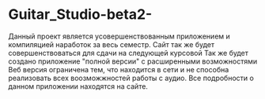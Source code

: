 # Guitar_Studio-beta2-
Данный проект является усовершенствованным приложением и компиляцией наработок за весь семестр.
Сайт так же будет совершенствоваться для сдачи на следующей курсовой
Так же будет создано приложение "полной версии" с расширенными возможностями
Веб версия ограничена тем, что находится в сети  и не способна реализовать всех воозможжностей работы с аудио.
Все подробности о данном приложении находятся на сайте.
